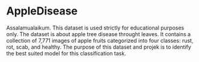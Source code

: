# AppleDisease
Assalamualaikum. This dataset is used strictly for educational purposes only.
The dataset is about apple tree disease throught leaves.
It contains a collection of 7,771 images of apple fruits categorized into four classes: rust, rot, scab, and healthy. 
The purpose of this dataset and projek is to identify the best suited model for this classification task. 
